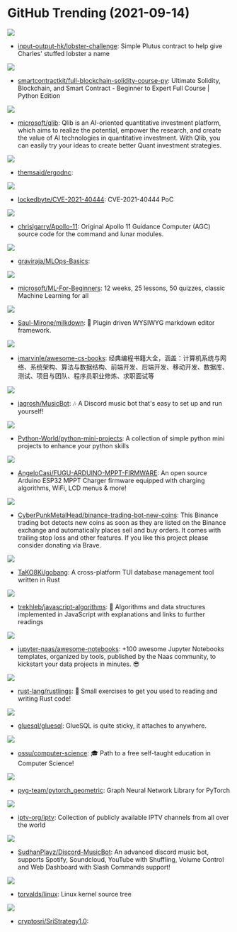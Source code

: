 # GitHub Trending (2021-09-14)

![](https://img.shields.io/badge/Haskell-New%2012-green?style=flat-square&logo=appveyor)
- [input-output-hk/lobster-challenge](https://github.com/input-output-hk/lobster-challenge): Simple Plutus contract to help give Charles' stuffed lobster a name

![](https://img.shields.io/badge/none-New%2060-green?style=flat-square&logo=appveyor)
- [smartcontractkit/full-blockchain-solidity-course-py](https://github.com/smartcontractkit/full-blockchain-solidity-course-py): Ultimate Solidity, Blockchain, and Smart Contract - Beginner to Expert Full Course | Python Edition

![](https://img.shields.io/badge/Python-New%20122-green?style=flat-square&logo=appveyor)
- [microsoft/qlib](https://github.com/microsoft/qlib): Qlib is an AI-oriented quantitative investment platform, which aims to realize the potential, empower the research, and create the value of AI technologies in quantitative investment. With Qlib, you can easily try your ideas to create better Quant investment strategies.

![](https://img.shields.io/badge/PHP-New%2015-green?style=flat-square&logo=appveyor)
- [themsaid/ergodnc](https://github.com/themsaid/ergodnc): 

![](https://img.shields.io/badge/HTML-New%20255-green?style=flat-square&logo=appveyor)
- [lockedbyte/CVE-2021-40444](https://github.com/lockedbyte/CVE-2021-40444): CVE-2021-40444 PoC

![](https://img.shields.io/badge/Assembly-New%2046-green?style=flat-square&logo=appveyor)
- [chrislgarry/Apollo-11](https://github.com/chrislgarry/Apollo-11): Original Apollo 11 Guidance Computer (AGC) source code for the command and lunar modules.

![](https://img.shields.io/badge/Jupyter%20Notebook-New%20297-green?style=flat-square&logo=appveyor)
- [graviraja/MLOps-Basics](https://github.com/graviraja/MLOps-Basics): 

![](https://img.shields.io/badge/Jupyter%20Notebook-New%20774-green?style=flat-square&logo=appveyor)
- [microsoft/ML-For-Beginners](https://github.com/microsoft/ML-For-Beginners): 12 weeks, 25 lessons, 50 quizzes, classic Machine Learning for all

![](https://img.shields.io/badge/TypeScript-New%20257-green?style=flat-square&logo=appveyor)
- [Saul-Mirone/milkdown](https://github.com/Saul-Mirone/milkdown): 🍼 Plugin driven WYSIWYG markdown editor framework.

![](https://img.shields.io/badge/none-New%2049-green?style=flat-square&logo=appveyor)
- [imarvinle/awesome-cs-books](https://github.com/imarvinle/awesome-cs-books): 经典编程书籍大全，涵盖：计算机系统与网络、系统架构、算法与数据结构、前端开发、后端开发、移动开发、数据库、测试、项目与团队、程序员职业修炼、求职面试等

![](https://img.shields.io/badge/Java-New%2061-green?style=flat-square&logo=appveyor)
- [jagrosh/MusicBot](https://github.com/jagrosh/MusicBot): 🎶 A Discord music bot that's easy to set up and run yourself!

![](https://img.shields.io/badge/Python-New%20340-green?style=flat-square&logo=appveyor)
- [Python-World/python-mini-projects](https://github.com/Python-World/python-mini-projects): A collection of simple python mini projects to enhance your python skills

![](https://img.shields.io/badge/C%2B%2B-New%209-green?style=flat-square&logo=appveyor)
- [AngeloCasi/FUGU-ARDUINO-MPPT-FIRMWARE](https://github.com/AngeloCasi/FUGU-ARDUINO-MPPT-FIRMWARE): An open source Arduino ESP32 MPPT Charger firmware equipped with charging algorithms, WiFi, LCD menus & more!

![](https://img.shields.io/badge/Python-New%20103-green?style=flat-square&logo=appveyor)
- [CyberPunkMetalHead/binance-trading-bot-new-coins](https://github.com/CyberPunkMetalHead/binance-trading-bot-new-coins): This Binance trading bot detects new coins as soon as they are listed on the Binance exchange and automatically places sell and buy orders. It comes with trailing stop loss and other features. If you like this project please consider donating via Brave.

![](https://img.shields.io/badge/Rust-New%20269-green?style=flat-square&logo=appveyor)
- [TaKO8Ki/gobang](https://github.com/TaKO8Ki/gobang): A cross-platform TUI database management tool written in Rust

![](https://img.shields.io/badge/JavaScript-New%20226-green?style=flat-square&logo=appveyor)
- [trekhleb/javascript-algorithms](https://github.com/trekhleb/javascript-algorithms): 📝 Algorithms and data structures implemented in JavaScript with explanations and links to further readings

![](https://img.shields.io/badge/Jupyter%20Notebook-New%20158-green?style=flat-square&logo=appveyor)
- [jupyter-naas/awesome-notebooks](https://github.com/jupyter-naas/awesome-notebooks): +100 awesome Jupyter Notebooks templates, organized by tools, published by the Naas community, to kickstart your data projects in minutes. 😎

![](https://img.shields.io/badge/Rust-New%2049-green?style=flat-square&logo=appveyor)
- [rust-lang/rustlings](https://github.com/rust-lang/rustlings): 🦀 Small exercises to get you used to reading and writing Rust code!

![](https://img.shields.io/badge/Rust-New%2047-green?style=flat-square&logo=appveyor)
- [gluesql/gluesql](https://github.com/gluesql/gluesql): GlueSQL is quite sticky, it attaches to anywhere.

![](https://img.shields.io/badge/none-New%2038-green?style=flat-square&logo=appveyor)
- [ossu/computer-science](https://github.com/ossu/computer-science): 🎓 Path to a free self-taught education in Computer Science!

![](https://img.shields.io/badge/Python-New%2070-green?style=flat-square&logo=appveyor)
- [pyg-team/pytorch_geometric](https://github.com/pyg-team/pytorch_geometric): Graph Neural Network Library for PyTorch

![](https://img.shields.io/badge/JavaScript-New%20146-green?style=flat-square&logo=appveyor)
- [iptv-org/iptv](https://github.com/iptv-org/iptv): Collection of publicly available IPTV channels from all over the world

![](https://img.shields.io/badge/JavaScript-New%2013-green?style=flat-square&logo=appveyor)
- [SudhanPlayz/Discord-MusicBot](https://github.com/SudhanPlayz/Discord-MusicBot): An advanced discord music bot, supports Spotify, Soundcloud, YouTube with Shuffling, Volume Control and Web Dashboard with Slash Commands support!

![](https://img.shields.io/badge/C-New%2069-green?style=flat-square&logo=appveyor)
- [torvalds/linux](https://github.com/torvalds/linux): Linux kernel source tree

![](https://img.shields.io/badge/none-New%202-green?style=flat-square&logo=appveyor)
- [cryptosri/SriStrategy1.0](https://github.com/cryptosri/SriStrategy1.0): 


